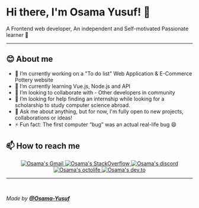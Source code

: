 # Hi there, I'm **Osama Yusuf**! 👋
 A Frontend web developer, An independent and Self-motivated Passionate learner 🧑

---

## **😊 About me**

- 🔭 I’m currently working on a "To do list" Web Application & E-Commerce Pottery website 
- 🌱 I’m currently learning Vue.js, Node.js and API
- 👯 I’m looking to collaborate with - Other developers in community
- 🤔 I’m looking for help finding an internship while looking for a scholarship to study computer science abroad.
- 💬 Ask me about anything, but for now, I'm fully open to new projects, collaborations or ideas!
- ⚡ Fun fact: The first computer “bug” was an actual real-life bug 😄
<!-- - 😄 Pronouns: ... -->

## **📫 How to reach me**

<div align="center" style="text-align:center">
    <a href="mailto:osama9mohamed5@gmail.com">
        <img src="https://img.shields.io/badge/-Gmail-EA4335?style=for-the-badge&logo=Gmail&logoColor=white"
            alt="Osama's Gmail">
    </a>
    <a href="https://stackoverflow.com/users/14504222/osama-mohamed">
        <img src="https://img.shields.io/badge/-SO-F58025?style=for-the-badge&logo=StackOverflow&logoColor=white"
            alt="Osama's StackOverflow">
    </a>
    <a href="https://www.linkedin.com/in/osama--youssef>
        <img src="https://img.shields.io/badge/LinkedIn-0A66C2?style=for-the-badge&logo=linkedin&logoColor=white"
            alt="Osama's LinkedIn">
    </a>
    <a href="https://discord.gg/nZ5jNUm9SS">
        <img src="https://img.shields.io/badge/Discord-7289DA?style=for-the-badge&logo=discord&logoColor=white"
            alt="Osama's discord">
    </a>
    <a href="https://octolife.vercel.app/Osama-Yusuf">
        <img src="https://img.shields.io/badge/OctoLife-333?style=for-the-badge&logo=github&logoColor=white"
            alt="Osama's octolife">
    </a>
    <a href="https://dev.to/osamayusuf">
        <img src="https://img.shields.io/badge/Dev.to-0A0A0A?style=for-the-badge&logo=dev.to&logoColor=white"
            alt="Osama's dev.to">
    </a>
  <!--
     <a href="https://profile.codersrank.io">
        <img src="https://img.shields.io/badge/CodersRank-67A4AC?style=for-the-badge&logo=codersrank&logoColor=white"
            alt="Osama's CodersRank">
    </a> 
      -->
</div>
                                    
---

<br>

_Made by **[@Osama-Yusuf](https://github.com/Osama-Yusuf)**_
                                    
<!-- **Osama-Yusuf/Osama-Yusuf** is a ✨ _special_ ✨ repository because its `README.md` (this file) appears on your GitHub profile. -->
